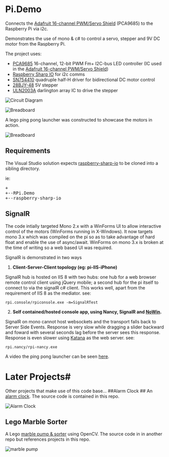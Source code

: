 Pi.Demo	
========

Connects the [Adafruit 16-channel PWM/Servo Shield](http://www.adafruit.com/products/1411) (PCA9685) to the Raspberry Pi via i2c. 

Demonstrates the use of mono & c# to control a servo, stepper and 9V DC motor from the Raspberry Pi.

The project uses:


- [PCA9685](https://github.com/neutmute/RPi.Demo/blob/master/Datasheets/PCA9685_PWM.pdf?raw=true) 16-channel, 12-bit PWM Fm+ I2C-bus LED controller (IC used in the [Adafruit 16-channel PWM/Servo Shield](http://www.adafruit.com/products/1411))
- [Raspberry Sharp IO](https://github.com/raspberry-sharp/raspberry-sharp-io) for i2c comms
- [SN754410](https://github.com/neutmute/RPi.Demo/blob/master/Datasheets/SN754410.pdf?raw=true) quadruple half-H driver for bidirectional DC motor control
- [28BJY-48](https://github.com/neutmute/RPi.Demo/blob/master/Datasheets/28BYJ-48_Stepper.pdf?raw=true)  5V stepper
- [ULN2003A](https://github.com/neutmute/RPi.Demo/blob/master/Datasheets/ULN2003A.pdf?raw=true) darlington array IC to drive the stepper

![Circuit Diagram](http://raw.github.com/neutmute/RPi.Demo/master/src/RPi.Slides/Content/slides/circuit2.gif)

![Breadboard](http://raw.github.com/neutmute/RPi.Demo/master/src/RPi.Slides/Content/slides/bb.jpg)

A lego ping pong launcher was constructed to showcase the motors in action.

![Breadboard](http://raw.github.com/neutmute/RPi.Demo/master/src/RPi.Slides/Content/slides/lego.jpg)



## Requirements ##
The Visual Studio solution expects [raspberry-sharp-io](https://github.com/raspberry-sharp/raspberry-sharp-io) to be cloned into a sibling directory.

ie:
<pre>
+
+--RPi.Demo
+--raspberry-sharp-io
</pre>

## SignalR ##
The code intially targeted Mono 2.x with a WinForms UI to allow interactive control of the motors (WinForms running in X-Windows).
It now targets mono 3.x which was compiled on the pi so as to take advantage of hard float and enable the use of async/await.
WinForms on mono 3.x is broken at the time of writing so a web based UI was required.

SignalR is demonstrated in two ways

1) **Client-Server-Client topology (eg: pi-IIS-iPhone)**

SignalR hub is hosted on IIS 8 with two hubs: one hub for a web browser remote control client using jQuery mobile; a second hub for the pi itself to connect to via the signalR c# client.
This works well, apart from the requirement of IIS 8 as the mediator.
see: 

    rpi.console/rpiconsole.exe -m=SignalRTest

2) **Self contained/hosted console app, using Nancy, SignalR and [NoWin](https://github.com/Bobris/Nowin).**

SignalR on mono cannot host websockets and the transport falls back to Server Side Events.
Response is very slow while dragging a slider backward and foward with several seconds lag before the server sees this response. 
Response is even slower using [Katana](http://katanaproject.codeplex.com/) as the web server.
see:

    rpi.nancy/rpi-nancy.exe


A video the ping pong launcher can be seen [here](http://youtu.be/s_ZQtiupyzE).

# Later Projects#
Other projects that make use of this code base...
##Alarm Clock ##
An [alarm clock](http://blog.turbine51.net/2014/10/01/raspberry-pi-lego-alarm-clock/). The source code is contained in this repo. 

![Alarm Clock](https://raw.githubusercontent.com/neutmute/RPi.Demo/master/src/RPi.Slides/Content/slides/alarmClock.jpg)

## Lego Marble Sorter ##
A Lego [marble pump & sorter](http://blog.turbine51.net/2014/10/05/raspberry-pi-lego-ball-machine/) using OpenCV.
The source code in in another repo but references projects in this repo.

![marble pump](https://raw.githubusercontent.com/neutmute/RPi.Demo/master/src/RPi.Slides/Content/slides/legoMarbleSorter.jpg)
